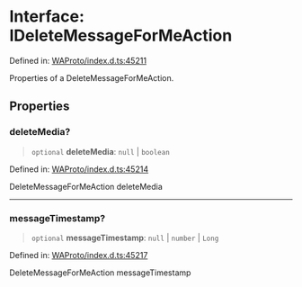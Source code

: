 # Interface: IDeleteMessageForMeAction

Defined in: [WAProto/index.d.ts:45211](https://github.com/Fokusdotid/bail/blob/043003e0dc220c8f52aef36f90c7026f3a192427/WAProto/index.d.ts#L45211)

Properties of a DeleteMessageForMeAction.

## Properties

### deleteMedia?

> `optional` **deleteMedia**: `null` \| `boolean`

Defined in: [WAProto/index.d.ts:45214](https://github.com/Fokusdotid/bail/blob/043003e0dc220c8f52aef36f90c7026f3a192427/WAProto/index.d.ts#L45214)

DeleteMessageForMeAction deleteMedia

***

### messageTimestamp?

> `optional` **messageTimestamp**: `null` \| `number` \| `Long`

Defined in: [WAProto/index.d.ts:45217](https://github.com/Fokusdotid/bail/blob/043003e0dc220c8f52aef36f90c7026f3a192427/WAProto/index.d.ts#L45217)

DeleteMessageForMeAction messageTimestamp
